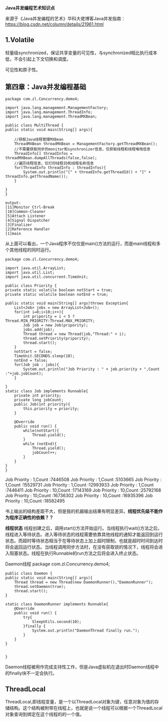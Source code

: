 **Java并发编程艺术知识点**

来源于《Java并发编程的艺术》华科大佬博客Java并发指南：https://blog.csdn.net/column/details/21961.html

## 1.Volatile ##
轻量级synchronized，保证共享变量的可见性，与synchronized相比执行成本低，不会引起上下文切换和调度。

可见性和原子性。


## 第四章：Java并发编程基础 ##

    package com.zl.Concurrency.demo4;
    
    import java.lang.management.ManagementFactory;
    import java.lang.management.ThreadInfo;
    import java.lang.management.ThreadMXBean;
    
    public class MultiThread {
    public static void main(String[] args){
        
        //获取Java线程管理MXBean
        ThreadMXBean threadMXBean = ManagementFactory.getThreadMXBean();
        //不需要获取同步的monitor和synchronizer信息，仅获取线程和线程堆栈信息
        ThreadInfo[] threadInfos = threadMXBean.dumpAllThreads(false,false);
        //遍历线程信息，仅打印线程ID和线程名称信息
        for(ThreadInfo threadInfo : threadInfos){
            System.out.println("[" + threadInfo.getThreadId() + "]" + threadInfo.getThreadName());
        }
        
    }
    }

    output:
    [11]Monitor Ctrl-Break
    [10]Common-Cleaner
    [5]Attach Listener
    [4]Signal Dispatcher
    [3]Finalizer
    [2]Reference Handler
    [1]main
    

从上面可以看出，一个Java程序不仅仅是main()方法的运行，而是main线程和多个其他线程的同时运行。

    package com.zl.Concurrency.demo4;
    
    import java.util.ArrayList;
    import java.util.List;
    import java.util.concurrent.TimeUnit;
    
    public class Priority {
    private static volatile boolean notStart = true;
    private static volatile boolean notEnd = true;

    public static void main(String[] args)throws Exception{
        List<Job> jobs = new ArrayList<Job>();
        for(int i=0;i<10;i++){
            int pripority = i < 5 ? Thread.MIN_PRIORITY:Thread.MAX_PRIORITY;
            Job job = new Job(pripority);
            jobs.add(job);
            Thread thread = new Thread(job,"Thread:" + i);
            thread.setPriority(pripority);
            thread.start();
        }
        notStart = false;
        TimeUnit.SECONDS.sleep(10);
        notEnd = false;
        for(Job job : jobs){
            System.out.println("Job Priority : " + job.priority + ",Count :"+job.jobCount);
        }

    }
    static class Job implements Runnable{
        private int priority;
        private long jobCount;
        public Job(int priority){
            this.priority = priority;
        }

        @Override
        public void run() {
            while(notStart){
                Thread.yield();
            }
            while (notEnd){
                Thread.yield();
                jobCount++;
            }
        }
    }
    }

Job Priority : 1,Count :7446508
Job Priority : 1,Count :5103665
Job Priority : 1,Count :15529731
Job Priority : 1,Count :12993933
Job Priority : 1,Count :7446411
Job Priority : 10,Count :17143169
Job Priority : 10,Count :25792168
Job Priority : 10,Count :16736302
Job Priority : 10,Count :16935396
Job Priority : 10,Count :18582495

书上输出的结构差距不大，但是我的机器输出结果有明显差异。**线程优先级不能作为程序正确性的依赖？？**


**线程状态**
线程创建之后，调用start()方法开始运行。当线程执行wait()方法之后，线程进入等待状态。进入等待状态的线程需要依靠其他线程的通知才能返回到运行状态。而超时等待状态相当于在等待状态上加上超时限制，也就是超时时间到达时将会返回运行状态。当线程调用同步方法时，在没有获取锁的情况下，线程将会进入阻塞状态。线程在执行Runnable的run方法之后将会进入终止状态。

Daemon线程
    package com.zl.Concurrency.demo4;
    
    public class Daemon {
    public static void main(String[] args){
        Thread thread = new Thread(new DaemonRunner(),"DaemonRunner");
        thread.setDaemon(true);
        thread.start();
    }

    static class DaemonRunner implements Runnable{
        @Override
        public void run() {
            try{
                SleepUtils.second(10);
            }finally {
                System.out.println("DaemonThread finally run.");
            }
        }
    }


    }

Daemon线程被用作完成支持性工作，但是Java虚拟机在退出时Daemon线程中的finally块不一定会执行。

## ThreadLocal ##

ThreadLocal,即线程变量，是一个以ThreadLocal对象为键，任意对象为值的存储结构。这个结构被附带在线程上，也就是说一个线程可以根据一个ThreadLocal对象查询到绑定在这个线程的的一个值。